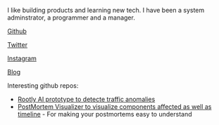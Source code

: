 I like building products and learning new tech. I have been a system adminstrator, a programmer and a manager. 

[Github](https://github.com/graydot)

[Twitter ](x.com/graydot)

[Instagram](instagram.com/graydot)

[Blog](graydot.ai/blog)

Interesting github repos:
* [Rootly AI prototype to detecte traffic anomalies](https://github.com/Rootly-AI-Lab/EventOrOutage)
* [PostMortem Visualizer to visualize components affected as well as timeline](https://github.com/Rootly-AI-Lab/IncidentDiagram) - For making your postmortems easy to understand
